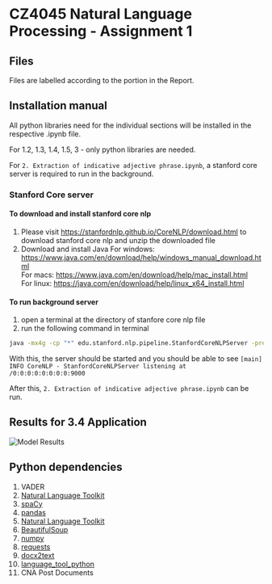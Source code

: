 # CZ4045 Natural Language Processing - Assignment 1
## Files
Files are labelled according to the portion in the Report.

## Installation manual

All python libraries need for the individual sections will be installed in the respective .ipynb file. <br/>

For 1.2, 1.3, 1.4, 1.5, 3 - only python libraries are needed. <br/>

For `2. Extraction of indicative adjective phrase.ipynb`, a stanford core server is required to run in the background.

### Stanford Core server
#### To download and install stanford core nlp
1. Please visit https://stanfordnlp.github.io/CoreNLP/download.html to download stanford core nlp and unzip the downloaded file
2. Download and install Java
For windows: https://www.java.com/en/download/help/windows_manual_download.html <br/>
For macs: https://www.java.com/en/download/help/mac_install.html <br/>
For linux: https://java.com/en/download/help/linux_x64_install.html <br/>

#### To run background server
1. open a terminal at the directory of stanfore core nlp file
2. run the following command in terminal
``` bash
java -mx4g -cp "*" edu.stanford.nlp.pipeline.StanfordCoreNLPServer -preload tokenize,ssplit,pos,lemma,ner,parse,depparse -status_port 9000 -port 9000 -timeout 100000000000000000000000 &
```
With this, the server should be started and you should be able to see `[main] INFO CoreNLP - StanfordCoreNLPServer listening at /0:0:0:0:0:0:0:0:9000` <br/>

After this, `2. Extraction of indicative adjective phrase.ipynb` can be run. <br/>

## Results for 3.4 Application

![Model Results]('model_results.jpg)



## Python dependencies
1. VADER
2. [Natural Language Toolkit](https://www.nltk.org/install.html)
3. [spaCy](https://spacy.io/usage)
4. [pandas](https://pandas.pydata.org/docs/getting_started/install.html)
5. [Natural Language Toolkit](https://www.nltk.org/install.html)
6. [BeautifulSoup](https://www.crummy.com/software/BeautifulSoup/bs4/doc/#installing-beautiful-soup)
7. [numpy](https://numpy.org/install/)
8. [requests](https://docs.python-requests.org/en/latest/user/)
9. [docx2text](https://pypi.org/project/docx2txt/#history)
10. [language_tool_python](https://pypi.org/project/language-tool-python/)
11. CNA Post Documents




